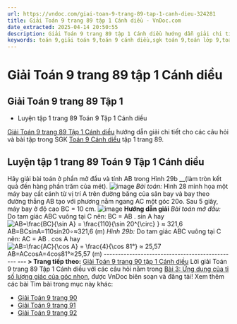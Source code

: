 ```yaml
---
url: https://vndoc.com/giai-toan-9-trang-89-tap-1-canh-dieu-324281
title: Giải Toán 9 trang 89 tập 1 Cánh diều - VnDoc.com
date_extracted: 2025-04-14 20:50:55
description: Giải Toán 9 trang 89 tập 1 Cánh diều hướng dẫn giải chi tiết các câu hỏi và bài tập trong SGK Toán 9 Cánh diều tập 1.
keywords: toán 9,giải toán 9,toán 9 cánh diều,sgk toán 9,toán lớp 9,toán lớp 9 cánh diều,sgk toán 9 cánh diều,toán 9 ctst,giải sgk toán 9 cánh diều,toán 9 cánh diều tập 1,giải bài tập toán 9 cánh diều,Toán 9 Bài 3 Ứng dụng của tỉ số lượng giác của góc nhọn,Ứng dụng của tỉ số lượng giác của góc nhọn,Giải Toán 9 Cánh diều tập 1 trang 89,Giải Toán 9 Cánh diều tập 1 trang 90,Giải Toán 9 Cánh diều tập 1 trang 91,toán 9 trang 89,giải toán 9 trang 89,toán 9 trang 89 cánh diều
---
```


# Giải Toán 9 trang 89 tập 1 Cánh diều
## **Giải Toán 9 trang 89 Tập 1**
  * Luyện tập 1 trang 89 Toán 9 Tập 1 Cánh diều

[Giải Toán 9 trang 89 Tập 1 Cánh diều](<https://vndoc.com/giai-toan-9-trang-89-tap-1-canh-dieu-324281>) hướng dẫn giải chi tiết cho các câu hỏi và bài tập trong SGK [Toán 9 Cánh diều](<https://vndoc.com/toan-9-canh-dieu>) tập 1 trang 89.
## **Luyện tập 1 trang 89 Toán 9 Tập 1 Cánh diều**
Hãy giải bài toán ở phần mở đầu và tính AB trong Hình 29b __\(làm tròn kết quả đến hàng phần trăm của mét\).
![image](https://i.vdoc.vn/data/image/2024/07/14/638565733401456253.png)
_Bài toán:_ Hình 28 minh họa một máy bay cất cánh từ vị trí A trên đường băng của sân bay và bay theo đường thẳng AB tạo với phương nằm ngang AC một góc 20o. Sau 5 giây, máy bay ở độ cao BC = 10 cm.
![image](https://i.vdoc.vn/data/image/2024/07/14/638565733400518817.png)
**Hướng dẫn giải**
 _Bài toán mở đầu:_
Do tam giác ABC vuông tại C nên:
BC = AB . sin A
hay ![AB=\\frac{BC}{\\sin A} = \\frac{110}{\\sin 20^{\\circ} }  ≈ 321,6](https://i.vdoc.vn/data/image/blank.png)AB=BCsin⁡A=110sin⁡20∘≈321,6 \(m\)
_Hình 29b:_
Do tam giác ABC vuông tại C nên:
AC = AB . cos A
hay ![AB=\\frac{AC}{\\cos A} = \\frac{4}{\\cos 81°}  ≈ 25,57](https://i.vdoc.vn/data/image/blank.png)AB=ACcos⁡A=4cos⁡81°≈25,57 \(m\)
\-----------------------------------------------
**\--- > Trang tiếp theo:** [Giải Toán 9 trang 90 tập 1 Cánh diều](<https://vndoc.com/giai-toan-9-trang-90-tap-1-canh-dieu-324282>)
Lời giải Toán 9 trang 89 Tập 1 Cánh diều với các câu hỏi nằm trong [Bài 3: Ứng dụng của tỉ số lượng giác của góc nhọn](<https://vndoc.com/toan-9-canh-dieu-bai-3-ung-dung-cua-ti-so-luong-giac-cua-goc-nhon-321770>), được VnDoc biên soạn và đăng tải\!
Xem thêm các bài Tìm bài trong mục này khác:
  * [Giải Toán 9 trang 90](</giai-toan-9-trang-90-tap-1-canh-dieu-324282>)
  * [Giải Toán 9 trang 91](</giai-toan-9-trang-91-tap-1-canh-dieu-324283>)
  * [Giải Toán 9 trang 92](</giai-toan-9-trang-92-tap-1-canh-dieu-324284>)

